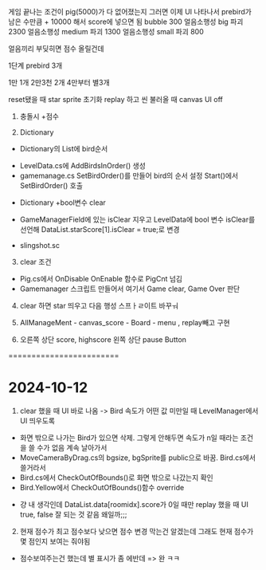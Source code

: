 
게임 끝나는 조건이 pig(5000)가 다 없어졌는지
그러면 이제 UI 나타나서 prebird가 남은 수만큼 + 10000 해서 score에 넣으면 됨
bubble 300
얼음소행성 big 파괴 2300
얼음소행성 medium 파괴 1300
얼음소행성 small 파괴 800

얼음끼리 부딪히면 점수 올릴건데


1단계
prebird 3개

1만 1개
2만3천 2개
4만부터 별3개




reset됐을 때 star sprite 초기화
replay 하고 씬 불러올 때 canvas UI off


1. 충돌시 +점수

2. Dictionary
* Dictionary의 List에 bird순서
- LevelData.cs에 AddBirdsInOrder() 생성
- gamemanage.cs SetBirdOrder()를 만들어 bird의 순서 설정
                Start()에서 SetBirdOrder() 호출

* Dictionary +bool변수 clear
- GameManagerField에 있는 isClear 지우고 LevelData에 bool 변수 isClear를 선언해 DataList.starScore[1].isClear = true;로 변경

* slingshot.sc

3. clear 조건
- Pig.cs에서 OnDisable OnEnable 함수로 PigCnt 넘김
- Gamemanager 스크립트 만들어서 여기서 Game clear, Game Over 판단

4. clear 하면 star 띄우고 다음 행성 스프ㅏㄹ이트 바꾸ㅝ

5. AllManageMent - canvas_score - Board - menu , replay빼고 구현

6. 오른쪽 상단 score, highscore
왼쪽 상단 pause Button

========================
# 2024-10-12
1. clear 했을 때 UI 바로 나옴 -> Bird 속도가 어떤 값 미만일 때 LevelManager에서 UI 띄우도록
- 화면 밖으로 나가는 Bird가 있으면 삭제. 그렇게 안해두면 속도가 n일 때라는 조건을 쓸 수가 없음 계속 날아가서
- MoveCameraByDrag.cs의 bgsize, bgSprite를 public으로 바꿈. Bird.cs에서 쓸거라서
- Bird.cs에서 CheckOutOfBounds()로 화면 밖으로 나갔는지 확인
- Bird.Yellow에서 CheckOutOfBounds()함수 override


* 걍 내 생각인데 DataList.data[roomidx].score가 0일 때만 replay 했을 때 UI true, false 잘 되는 것 같음 왜일까;;;

2. 현재 점수가 최고 점수보다 낮으면 점수 변경 막는건 알겠는데 그래도 현재 점수가 몇 점인지 보여는 줘야됨
 - 점수보여주는건 했는데 별 표시가 좀 에반데 => 완 ㅋㅋ

